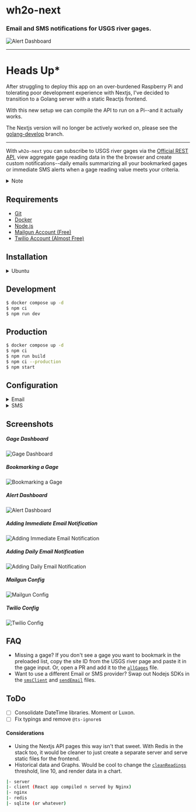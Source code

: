 # wh2o-next

### Email and SMS notifications for USGS river gages.

![Alert Dashboard](/public/wh2o-next-alert-01.png)

---

# Heads Up\*

After struggling to deploy this app on an over-burdened Raspberry Pi and tolerating poor development experience with
Nextjs, I've decided to transition to a Golang server with a static Reactjs frontend.

With this new setup we can compile the API to run on a Pi--and it actually works.

The Nextjs version will no longer be actively worked on, please see
the [golang-develop](https://github.com/drewalth/wh2o-next/tree/golang-develop) branch.

---

With `wh2o-next` you can subscribe to USGS river gages via
the [Official REST API](https://waterservices.usgs.gov/rest/IV-Service.html), view aggregate gage reading data in the
the browser and create custom notifications--daily emails summarizing all your bookmarked gages or immediate SMS alerts when
a gage reading value meets your criteria.

<details>
<summary>Note</summary>

- If you're running this app on a machine in your home network (like a Raspberry Pi in the living room), you will most
  likely need to set up port forwarding on your home router to access the app off of your home wifi network.
- If developing, please be mindful of USGS resources/usage limits. The current fetch interval is set to retrieve gage
  data every five minutes. This meets their requirements, but consider increasing the time between HTTP requests to 15min.
- All of the data you enter into the app is stored locally on your machine and not shared with anyone.

</details>

## Requirements

- [Git](https://git-scm.com/downloads)
- [Docker](https://www.docker.com/products/docker-desktop/)
- [Node.js](https://nodejs.org/en/)
- [Mailgun Account (Free)](https://www.mailgun.com/)
- [Twilio Account (Almost Free)](https://www.twilio.com/docs/sms)

## Installation

[comment]: <> (<details>)

[comment]: <> (<summary>OSX</summary>)

[comment]: <> (1. Install [Docker]&#40;https://www.docker.com/products/docker-desktop/&#41;.)

[comment]: <> (2. Clone [Repo]&#40;https://github.com/drewalth/wh2o-next&#41;)

[comment]: <> (3. From `wh2o-next` folder run:)

[comment]: <> (```bash)

[comment]: <> (docker compose up -d)

[comment]: <> (```)

[comment]: <> (4. Paste the URL below to view app in a browser:)

[comment]: <> (```bash)

[comment]: <> (http://localhost:3000)

[comment]: <> (```)

[comment]: <> (</details>)

[comment]: <> (<details>)

[comment]: <> (<summary>PC</summary>)

[comment]: <> (IDK but I think it is similar to OSX...)

[comment]: <> (</details>)

<details>
<summary>Ubuntu</summary>

1. `ssh` onto your machine
2. Uninstall old Docker versions

```bash
$ sudo apt-get remove docker docker-engine docker.io containerd runc
```

3. Install Docker Engine

```bash
$ sudo apt-get update
$ sudo apt-get install docker-ce docker-ce-cli containerd.io
```

4. Install Docker Compose (maybe install pip)

```bash
$ pip3 install docker-compose
```

5. Install Nodejs

```bash
$ curl -sL https://deb.nodesource.com/setup_10.x | sudo bash -
$ sudo apt install nodejs
```

6. Install Git + Clone App

```bash
$ sudo apt install git-all
$ git clone https://github.com/drewalth/wh2o-next.git
$ cd wh2o-next/
```

7. Run Docker Compose

```bash
$ docker compose up -d
```

8. Build + Start App

```bash
$ npm ci
$ npm run build
$ npm ci --production
$ npm start
```

For more detail see official [docs](https://docs.docker.com/engine/install/ubuntu/).

</details>

## Development

```bash
$ docker compose up -d
$ npm ci
$ npm run dev
```

## Production

```bash
$ docker compose up -d
$ npm ci
$ npm run build
$ npm ci --production
$ npm start
```

## Configuration

<details>
<summary>Email</summary>

#### 1. Setup Mailgun

Sign up for a [Mailgun](https://www.mailgun.com/) account (~26min)

#### 2. Change Timezone

First, change the timezone in the Settings UI. Timezone is required for accurate notification delivery. I ran into some
issues setting DateTime/Timezone when running the app on an EC2 instance. I'm sure there is a simple solution out
there...

</details>

<details>
<summary>SMS</summary>

Follow the following steps/docs to get set up for SMS (text message) notifications.

Just a heads up, setting up Twilio is kind of involved and a little expensive. No problem if you do not want to use SMS.
You can leave the settings for SMS empty just know that if you try to add an SMS notification it will error.

#### 1. Setup Twilio

Sign up for a [Twilio](https://www.twilio.com/docs/sms) account (~30min)

Copy and securely save:

```bash

```

</details>

## Screenshots

##### Gage Dashboard

![Gage Dashboard](/public/wh2o-next-gage-02.png)

##### Bookmarking a Gage

![Bookmarking a Gage](/public/wh2o-next-gage-01.png)

##### Alert Dashboard

![Alert Dashboard](/public/wh2o-next-alert-01.png)

##### Adding Immediate Email Notification

![Adding Immediate Email Notification](/public/wh2o-next-alert-02.png)

##### Adding Daily Email Notification

![Adding Daily Email Notification](/public/wh2o-next-alert-03.png)

##### Mailgun Config

![Mailgun Config](/public/wh2o-next-settings-02.png)

##### Twilio Config

![Twilio Config](/public/wh2o-next-settings-01.png)

## FAQ

- Missing a gage? If you don't see a gage you want to bookmark in the preloaded list, copy the site ID from the USGS river
  page and paste it in the gage input. Or, open a PR and add it to the [`allGages`](/lib/allGages.ts) file.
- Want to use a different Email or SMS provider? Swap out Nodejs SDKs in the [`smsClient`](/api/smsClient.ts)
  and [`sendEmail`](/api/sendEmail.ts) files.

## ToDo

- [ ] Consolidate DateTime libraries. Moment or Luxon.
- [ ] Fix typings and remove `@ts-ignore`s

#### Considerations

- Using the Nextjs API pages this way isn't that sweet. With Redis in the stack too, it would be cleaner to just create
  a separate server and serve static files for the frontend.
- Historical data and Graphs. Would be cool to change the [`cleanReadings`](/api/cleanReadings.ts) threshold, line 10,
  and render data in a chart.

```bash
|- server
|- client (React app compiled n served by Nginx)
|- nginx
|- redis
|- sqlite (or whatever)
```
